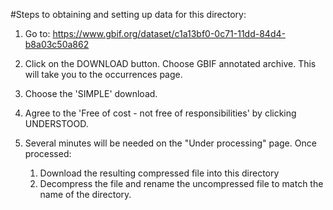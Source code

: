#Steps to obtaining and setting up data for this directory:

1. Go to: https://www.gbif.org/dataset/c1a13bf0-0c71-11dd-84d4-b8a03c50a862

2. Click on the DOWNLOAD button. Choose GBIF annotated archive. This will take you to the occurrences page. 
3. Choose the 'SIMPLE' download.
4. Agree to the 'Free of cost - not free of responsibilities' by clicking UNDERSTOOD.
5. Several minutes will be needed on the "Under processing" page. Once processed:
	1. Download the resulting compressed file into this directory
	2. Decompress the file and rename the uncompressed file to match the name of the directory.